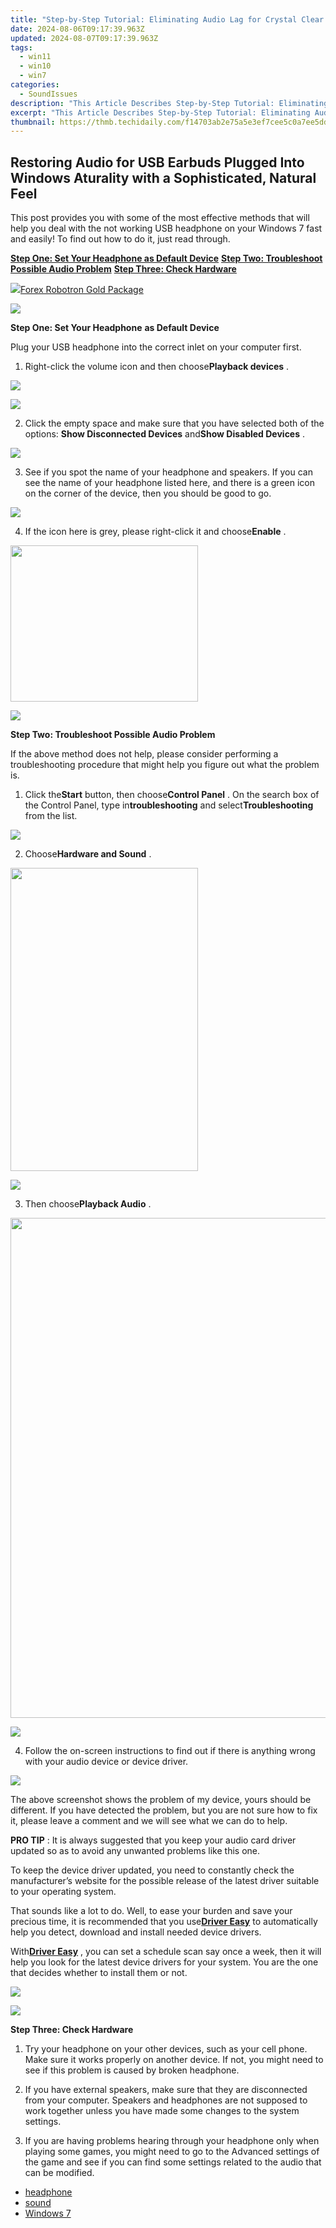 ```yaml
---
title: "Step-by-Step Tutorial: Eliminating Audio Lag for Crystal Clear Playback"
date: 2024-08-06T09:17:39.963Z
updated: 2024-08-07T09:17:39.963Z
tags:
  - win11
  - win10
  - win7
categories:
  - SoundIssues
description: "This Article Describes Step-by-Step Tutorial: Eliminating Audio Lag for Crystal Clear Playback"
excerpt: "This Article Describes Step-by-Step Tutorial: Eliminating Audio Lag for Crystal Clear Playback"
thumbnail: https://thmb.techidaily.com/f14703ab2e75a5e3ef7cee5c0a7ee5ddd2895b6cfd7b5126052dee0bd06c1845.jpg
---
```


## Restoring Audio for USB Earbuds Plugged Into Windows Aturality with a Sophisticated, Natural Feel

This post provides you with some of the most effective methods that will help you deal with the not working USB headphone on your Windows 7 fast and easily! To find out how to do it, just read through.

[**Step One: Set Your Headphone as Default Device**](https://tools.techidaily.com/drivereasy/download/)
[**Step Two: Troubleshoot Possible Audio Problem**](https://tools.techidaily.com/drivereasy/download/)
[**Step Three: Check Hardware**](https://tools.techidaily.com/drivereasy/download/)

<!-- affiliate ads begin -->
<a href="https://secure.2checkout.com/order/checkout.php?PRODS=4727541&QTY=1&AFFILIATE=108875&CART=1"><img src="https://secure.avangate.com/images/merchant/5f4f7141b65a730b4efb0e0d51f63e94/products/copy_copy_forexrobotronbox.gif" border="0">Forex Robotron Gold Package</a>
<!-- affiliate ads end -->
![](https://images.drivereasy.com/wp-content/uploads/2017/03/img_58c8b1f5cc45b.png)

 **Step One: Set Your Headphone** **as Default Device**

 Plug your USB headphone into the correct inlet on your computer first.

 1) Right-click the volume icon and then choose**Playback devices** .

<!-- affiliate ads begin -->
<a href="https://shop.mondly.com/affiliate.php?ACCOUNT=ATISTUDI&AFFILIATE=108875&PATH=https%3A%2F%2Fwww.mondly.com%3FAFFILIATE%3D108875%26RESOURCE%3D%2BGeneral%2B970x90%2B"><img src="https://secure.avangate.com/images/merchant/69c418c33ec2e1a4267fa9bb77fa1428/general-970x90.gif" border="0"></a>
<!-- affiliate ads end -->
![](https://images.drivereasy.com/wp-content/uploads/2017/03/img_58c8b25760043.png)

 2) Click the empty space and make sure that you have selected both of the options: **Show Disconnected Devices** and**Show Disabled Devices** .

![](https://images.drivereasy.com/wp-content/uploads/2017/03/img_58c8b4b199809.png)

 3) See if you spot the name of your headphone and speakers. If you can see the name of your headphone listed here, and there is a green icon on the corner of the device, then you should be good to go.

![](https://images.drivereasy.com/wp-content/uploads/2017/03/img_58c8b68c79f52.png)

 4) If the icon here is grey, please right-click it and choose**Enable** .

<!-- affiliate ads begin -->
<a href="https://homestyler.sjv.io/c/5597632/2044747/22993" target="_top" id="2044747"><img src="//a.impactradius-go.com/display-ad/22993-2044747" border="0" alt="" width="300" height="250"/></a><img height="0" width="0" src="https://imp.pxf.io/i/5597632/2044747/22993" style="position:absolute;visibility:hidden;" border="0" />
<!-- affiliate ads end -->
![](https://images.drivereasy.com/wp-content/uploads/2017/03/img_58c8b6c77f069.png)

**Step Two: Troubleshoot Possible Audio Problem**

 If the above method does not help, please consider performing a troubleshooting procedure that might help you figure out what the problem is.

 1) Click the**Start** button, then choose**Control Panel** . On the search box of the Control Panel, type in**troubleshooting** and select**Troubleshooting** from the list.

![](https://images.drivereasy.com/wp-content/uploads/2017/03/img_58c8b87be4771.png)

 2) Choose**Hardware and Sound** .

<!-- affiliate ads begin -->
<a href="https://zonlipartnershipprogram.pxf.io/c/5597632/1611407/17882" target="_top" id="1611407"><img src="//a.impactradius-go.com/display-ad/17882-1611407" border="0" alt="" width="300" height="485"/></a><img height="0" width="0" src="https://imp.pxf.io/i/5597632/1611407/17882" style="position:absolute;visibility:hidden;" border="0" />
<!-- affiliate ads end -->
![](https://images.drivereasy.com/wp-content/uploads/2017/03/img_58c8b99e78e85.jpg)

 3) Then choose**Playback Audio** .

<!-- affiliate ads begin -->
<a href="https://aspironcom.sjv.io/c/5597632/1941789/21554" target="_top" id="1941789"><img src="//a.impactradius-go.com/display-ad/21554-1941789" border="0" alt="" width="650" height="800"/></a><img height="0" width="0" src="https://imp.pxf.io/i/5597632/1941789/21554" style="position:absolute;visibility:hidden;" border="0" />
<!-- affiliate ads end -->
![](https://images.drivereasy.com/wp-content/uploads/2017/03/img_58c8b9cf767f3.jpg)

 4) Follow the on-screen instructions to find out if there is anything wrong with your audio device or device driver.

![](https://images.drivereasy.com/wp-content/uploads/2017/03/img_58c8ba99410e0.jpg)

 The above screenshot shows the problem of my device, yours should be different. If you have detected the problem, but you are not sure how to fix it, please leave a comment and we will see what we can do to help.

**PRO TIP** : It is always suggested that you keep your audio card driver updated so as to avoid any unwanted problems like this one.

 To keep the device driver updated, you need to constantly check the manufacturer’s website for the possible release of the latest driver suitable to your operating system.

 That sounds like a lot to do. Well, to ease your burden and save your precious time, it is recommended that you use[**Driver Easy**](https://tools.techidaily.com/drivereasy/download/) to automatically help you detect, download and install needed device drivers.

 With[**Driver Easy**](https://tools.techidaily.com/drivereasy/download/) , you can set a schedule scan say once a week, then it will help you look for the latest device drivers for your system. You are the one that decides whether to install them or not.

<!-- affiliate ads begin -->
<a href="https://secure.2checkout.com/order/checkout.php?PRODS=35038891&QTY=1&AFFILIATE=108875&CART=1"><img src="https://www.dupinout.com/wp-content/uploads/2021/12/DupInOut-New-Duplicate-Scan-Tab.png" border="0"></a>
<!-- affiliate ads end -->
![](https://images.drivereasy.com/wp-content/uploads/2023/07/driver-easy-update-2.jpg)

 **Step Three: Check Hardware**

 1) Try your headphone on your other devices, such as your cell phone. Make sure it works properly on another device. If not, you might need to see if this problem is caused by broken headphone.

 2) If you have external speakers, make sure that they are disconnected from your computer. Speakers and headphones are not supposed to work together unless you have made some changes to the system settings.

 3) If you are having problems hearing through your headphone only when playing some games, you might need to go to the Advanced settings of the game and see if you can find some settings related to the audio that can be modified.

* [headphone](https://tools.techidaily.com/drivereasy/download/)
* [sound](https://tools.techidaily.com/drivereasy/download/)
* [Windows 7](https://tools.techidaily.com/drivereasy/download/)

<ins class="adsbygoogle"
     style="display:block"
     data-ad-format="autorelaxed"
     data-ad-client="ca-pub-7571918770474297"
     data-ad-slot="1223367746"></ins>



<ins class="adsbygoogle"
     style="display:block"
     data-ad-client="ca-pub-7571918770474297"
     data-ad-slot="8358498916"
     data-ad-format="auto"
     data-full-width-responsive="true"></ins>
